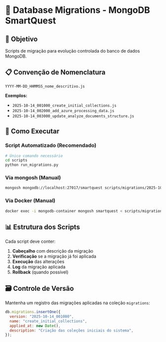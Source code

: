 # 📁 Database Migrations - MongoDB SmartQuest

## 🎯 Objetivo

Scripts de migração para evolução controlada do banco de dados MongoDB.

## 📋 Convenção de Nomenclatura

```
YYYY-MM-DD_HHMMSS_nome_descritivo.js
```

**Exemplos:**

- `2025-10-14_001000_create_initial_collections.js`
- `2025-10-14_002000_add_azure_processing_data.js`
- `2025-10-14_003000_update_analyze_documents_structure.js`

## 🔧 Como Executar

### Script Automatizado (Recomendado)

```bash
# Único comando necessário
cd scripts
python run_migrations.py
```

### Via mongosh (Manual)

```bash
mongosh mongodb://localhost:27017/smartquest scripts/migrations/2025-10-14_001000_create_initial_collections.js
```

### Via Docker (Manual)

```bash
docker exec -i mongodb-container mongosh smartquest < scripts/migrations/2025-10-14_001000_create_initial_collections.js
```

## 📊 Estrutura dos Scripts

Cada script deve conter:

1. **Cabeçalho** com descrição da migração
2. **Verificação** se a migração já foi aplicada
3. **Execução** das alterações
4. **Log** da migração aplicada
5. **Rollback** (quando possível)

## 🗃️ Controle de Versão

Mantenha um registro das migrações aplicadas na coleção `migrations`:

```javascript
db.migrations.insertOne({
  version: "2025-10-14_001000",
  name: "create_initial_collections",
  applied_at: new Date(),
  description: "Criação das coleções iniciais do sistema",
});
```

